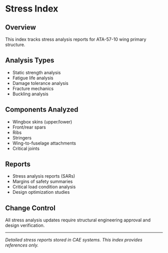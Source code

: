 # Stress Index

## Overview
This index tracks stress analysis reports for ATA-57-10 wing primary structure.

## Analysis Types
- Static strength analysis
- Fatigue life analysis
- Damage tolerance analysis
- Fracture mechanics
- Buckling analysis

## Components Analyzed
- Wingbox skins (upper/lower)
- Front/rear spars
- Ribs
- Stringers
- Wing-to-fuselage attachments
- Critical joints

## Reports
- Stress analysis reports (SARs)
- Margins of safety summaries
- Critical load condition analysis
- Design optimization studies

## Change Control
All stress analysis updates require structural engineering approval and design verification.

---
*Detailed stress reports stored in CAE systems. This index provides references only.*
